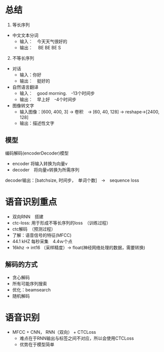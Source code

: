 # 总结

1. 等长序列

- 中文文本分词
  - 输入：　今天天气很好的
  - 输出：　 BE  BE  BE  S

2. 不等长序列

- 对话
  - 输入：你好
  - 输出：　挺好的
- 自然语言翻译
  - 输入：　good morning.　-13个时间步
  - 输出：　早上好　-4个时间步
- 图像转文字
  - 输入图像：[600, 400, 3] -> 卷积　-> [60, 40, 128] -> reshape->[2400, 128]
  - 输出：描述性文字

## 模型

编码解码(encoderDecoder)模型

- encoder 将输入转换为向量v
- decoder　将向量v转换为所需序列

decoder输出：[batchsize, 时间步，　单词个数]　->　sequence loss



# 语音识别重点

- 双向RNN　搭建
- ctc-loss: 用于形成不等长序列的loss　（训练过程）
- ctc解码　（预测过程）
- 了解：语音信号的特征(MFCC)
- 44.1 kHZ  每秒采集　4.4ｗ个点
- 16khz -> int16 （采样精度）-> float(神经网络处理的数据，需要转换)

## 解码的方式

- 贪心解码
- 所有可能序列搜索
- 优化：beamsearch
- 随机解码

# 语音识别

- MFCC + CNN， RNN（双向） + CTCLoss
  - 难点在于RNN输出与标签之间不对应，所以会使用CTCLoss
  - 优势在于模型简单